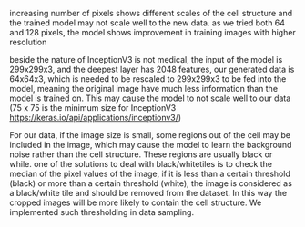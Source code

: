 increasing number of pixels shows different scales of the cell structure and the trained model may not scale well to the new data.
as we tried both 64 and 128 pixels, the model shows improvement in training images with higher resolution

beside the nature of InceptionV3 is not medical, the input of the model is 299x299x3,
and the deepest layer has 2048 features, our generated data is 64x64x3, which is needed to be rescaled to 299x299x3 to be fed into the model, meaning the original image have much less information than the model is trained on. This may cause the model to not scale well to our data (75 x 75 is the minimum size for InceptionV3 https://keras.io/api/applications/inceptionv3/)

For our data, if the image size is small, some regions out of the cell
may be included in the image, which may cause the model to learn the background noise rather than the cell structure. These regions are usually black or while.
one of the solutions to deal with black/whitetiles is to check the median of the pixel values of the image, if it is less than a certain threshold (black) or more than a certain threshold (white), the image is considered as a black/white tile and should be removed from the dataset. In this way the cropped images will be more likely to contain the cell structure. We implemented such thresholding in data sampling.
